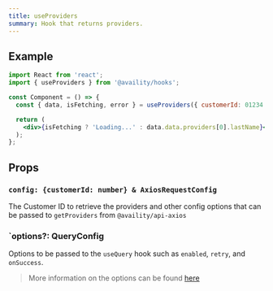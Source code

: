 ```yaml
---
title: useProviders
summary: Hook that returns providers.
---
```


## Example

```jsx
import React from 'react';
import { useProviders } from '@availity/hooks';

const Component = () => {
  const { data, isFetching, error } = useProviders({ customerId: 01234 });

  return (
    <div>{isFetching ? 'Loading...' : data.data.providers[0].lastName}</div>
  );
};
```

## Props

### `config: {customerId: number} & AxiosRequestConfig`

The Customer ID to retrieve the providers and other config options that can be passed to `getProviders` from `@availity/api-axios`

### `options?: QueryConfig

Options to be passed to the `useQuery` hook such as `enabled`, `retry`, and `onSuccess`.

> More information on the options can be found [here](https://react-query.tanstack.com/docs/api/#usequery)
